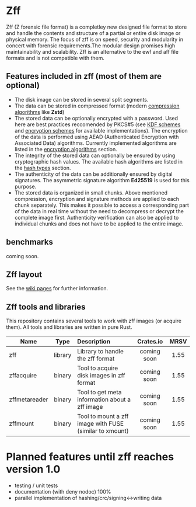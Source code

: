 # Zff

Zff (Z forensic file format) is a completley new designed file format to store and handle the contents and structure of a partial or entire disk image or physical memory.
The focus of zff is on speed, security and modularity in concert with forensic requirements.The modular design promises high maintainability and scalability.
Zff is an alternative to the ewf and aff file formats and is not compatible with them.

## Features included in zff (most of them are optional)
- The disk image can be stored in several split segments.
- The data can be stored in compressed format (modern [compression algorithms](https://github.com/ph0llux/zff/wiki/Zff-layout#compression-algorithm-flag) like __Zstd__)
- The stored data can be optionally encrypted with a password. Used here are best practices reccomended by PKCS#5 (see [KDF schemes](https://github.com/ph0llux/zff/wiki/Zff-layout#kdf-flag) and [encryption schemes](https://github.com/ph0llux/zff/wiki/Zff-layout#encryption-scheme-flag) for available implementations). The encryption of the data is performed using AEAD (Authenticated Encryption with Associated Data) algorithms. Currently implemented algorithms are listed in the [encryption algorithms](https://github.com/ph0llux/zff/wiki/Zff-layout#encryption-algorithms) section.
- The integrity of the stored data can optionally be ensured by using cryptographic hash values. The available hash algorithms are listed in the [hash types](https://github.com/ph0llux/zff/wiki/Zff-layout#hash-types-flag) section.
- The authenticity of the data can be additionally ensured by digital signatures. The asymmetric signature algorithm __Ed25519__ is used for this purpose.
- The stored data is organized in small chunks. 
Above mentioned compression, encryption and signature methods are applied to each chunk separately. This makes it possible to access a corresponding part of the data in real time without the need to decompress or decrypt the complete image first.
Authenticity verification can also be applied to individual chunks and does not have to be applied to the entire image.

## benchmarks

coming soon.

## Zff layout

See the [wiki pages](https://github.com/ph0llux/zff/wiki/Zff-layout) for further information.

## Zff tools and libraries

This repository contains several tools to work with zff images (or acquire them). All tools and libraries are written in pure Rust.

| Name | Type | Description | Crates.io | MRSV |
|------|:----:|:------------|:---------:|:----:|
| zff  | library | Library to handle the zff format | coming soon | 1.55 |
| zffacquire | binary | Tool to acquire disk images in zff format | coming soon | 1.55 |
| zffmetareader | binary | Tool to get meta information about a zff image | coming soon | 1.55 |
| zffmount | binary | Tool to mount a zff image with FUSE (similar to xmount) | coming soon | 1.55 |

# Planned features until zff reaches version 1.0
- testing / unit tests
- documentation (with deny nodoc) 100%
- parallel implementation of hashing/crc/signing<->writing data
